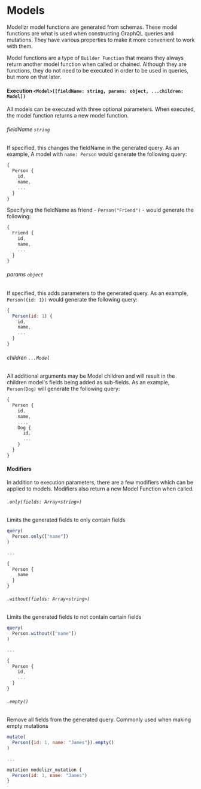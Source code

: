 # Models

Modelizr model functions are generated from schemas. These model functions are what is used when constructing GraphQL queries and mutations. They have various
properties to make it more convenient to work with them.

Model functions are a type of `Builder Function` that means they always return another model function when called or chained. Although they are functions, they do
not need to be executed in order to be used in queries, but more on that later.

#### Execution `<Model>([fieldName: string, params: object, ...children: Model])`

All models can be executed with three optional parameters. When executed, the model function returns a new model function.

###### fieldName `string`

If specified, this changes the fieldName in the generated query. As an example, A model with `name: Person` would generate the following query:

```javascript
{
  Person {
    id,
    name,
    ...
  }
}
```

Specifying the fieldName as friend - `Person("Friend")` - would generate the following:

```javascript
{
  Friend {
    id,
    name,
    ...
  }
}
```

###### params `object`

If specified, this adds parameters to the generated query. As an example, `Person({id: 1})` would generate the following query:

```javascript
{
  Person(id: 1) {
    id,
    name,
    ...
  }
}
```

###### children `...Model`

All additional arguments may be Model children and will result in the children model's fields being added as sub-fields. As an example, `Person(Dog)` will
generate the following query:

```javascript
{
  Person {
    id,
    name,
    ...,
    Dog {
      id,
      ...
    }
  }
}
```

#### Modifiers

In addition to execution parameters, there are a few modifiers which can be applied to models. Modifiers also return a new Model Function when called.

###### `.only(fields: Array<string>)`

Limits the generated fields to only contain fields

```javascript
query(
  Person.only(["name"])
)

...

{
  Person {
    name
  }
}
```

###### `.without(fields: Array<string>)`

Limits the generated fields to not contain certain fields

```javascript
query(
  Person.without(["name"])
)

...

{
  Person {
    id,
    ...
  }
}
```

###### `.empty()`

Remove all fields from the generated query. Commonly used when making empty mutations

```javascript
mutate(
  Person({id: 1, name: "James"}).empty()
)

...

mutation modelizr_mutation {
  Person(id: 1, name: "James")
}
```